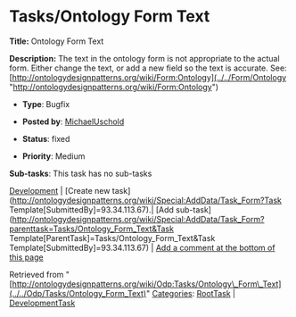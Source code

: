#  Tasks/Ontology Form Text


__Title:__ Ontology Form Text


__Description:__ The text in the ontology form is not appropriate to the actual form. Either change the text, or add a new field so the text is accurate. See: 
[http://ontologydesignpatterns.org/wiki/Form:Ontology](../../Form/Ontology "http://ontologydesignpatterns.org/wiki/Form:Ontology")


  





* __Type__: Bugfix
* __Posted by__: [MichaelUschold](../../User/MichaelUschold "User:MichaelUschold")
* __Status__: fixed


* __Priority__: Medium




__Sub-tasks__:
This task has no sub-tasks




[Development](../../Odp/Development "Odp:Development") | [Create new task](http://ontologydesignpatterns.org/wiki/Special:AddData/Task_Form?Task Template[SubmittedBy]=93.34.113.67).| [Add sub-task](http://ontologydesignpatterns.org/wiki/Special:AddData/Task_Form?parenttask=Tasks/Ontology_Form_Text&Task Template[ParentTask]=Tasks/Ontology_Form_Text&Task Template[SubmittedBy]=93.34.113.67) | [Add a comment at the bottom of this page](../index.php@title=Odp%253AAdd_comment&target=Odp%253ATasks%252F../../Odp/Tasks/Ontology_Form_Text#New_comment "http://ontologydesignpatterns.org/wiki/index.php?title=Odp:Add_comment&target=Odp:Tasks/Ontology_Form_Text#New_comment")


Retrieved from "[http://ontologydesignpatterns.org/wiki/Odp:Tasks/Ontology\_Form\_Text](../../Odp/Tasks/Ontology_Form_Text)"
 [Categories](http://ontologydesignpatterns.org/wiki/Special:Categories "Special:Categories"): [RootTask](../../Category/RootTask "Category:RootTask") | [DevelopmentTask](../../Category/DevelopmentTask "Category:DevelopmentTask")
